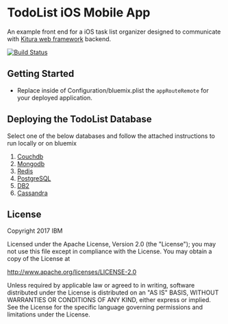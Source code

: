 # TodoList iOS Mobile App

An example front end for a iOS task list organizer designed to communicate with [Kitura web framework](https://github.com/IBM-Swift/Kitura) backend.

[![Build Status](https://travis-ci.org/IBM-Swift/TodoList-iOS.svg?branch=master)](https://travis-ci.org/IBM-Swift/TodoList-iOS)

## Getting Started

- Replace inside of Configuration/bluemix.plist the `appRouteRemote` for your deployed application.

## Deploying the TodoList Database ##

Select one of the below databases and follow the attached instructions to run locally or on bluemix

1. [Couchdb](https://github.com/IBM-Swift/todolist-couchdb)
2. [Mongodb](https://github.com/IBM-Swift/todolist-mongodb)
3. [Redis](https://github.com/IBM-Swift/todolist-redis)
4. [PostgreSQL](https://github.com/IBM-Swift/todolist-postgresql)
5. [DB2](https://github.com/IBM-Swift/todolist-db2)
6. [Cassandra](https://github.com/IBM-Swift/todolist-cassandra)

## License

Copyright 2017 IBM

Licensed under the Apache License, Version 2.0 (the "License"); you may not use this file except in compliance with the License. You may obtain a copy of the License at

http://www.apache.org/licenses/LICENSE-2.0

Unless required by applicable law or agreed to in writing, software distributed under the License is distributed on an "AS IS" BASIS, WITHOUT WARRANTIES OR CONDITIONS OF ANY KIND, either express or implied. See the License for the specific language governing permissions and limitations under the License.

